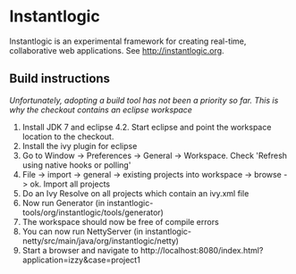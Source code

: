 # Instantlogic
Instantlogic is an experimental framework for creating real-time, collaborative web applications. See http://instantlogic.org.

## Build instructions

*Unfortunately, adopting a build tool has not been a priority so far. 
This is why the checkout contains an eclipse workspace*

1. Install JDK 7 and eclipse 4.2. Start eclipse and point the workspace location to the checkout.
2. Install the ivy plugin for eclipse
3. Go to Window -> Preferences -> General -> Workspace. Check 'Refresh using native hooks or polling'
4. File -> import -> general -> existing projects into workspace -> browse -> ok. Import all projects
5. Do an Ivy Resolve on all projects which contain an ivy.xml file
6. Now run Generator (in instantlogic-tools/org/instantlogic/tools/generator)
7. The workspace should now be free of compile errors
8. You can now run NettyServer (in instantlogic-netty/src/main/java/org/instantlogic/netty)
9. Start a browser and navigate to http://localhost:8080/index.html?application=izzy&case=project1
